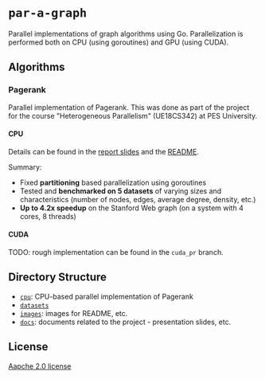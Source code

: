 # `par-a-graph`

Parallel implementations of graph algorithms using Go. Parallelization is performed both on CPU (using goroutines) and GPU (using CUDA).

## Algorithms

### Pagerank

Parallel implementation of Pagerank. This was done as part of the project for the course "Heterogeneous Parallelism" (UE18CS342) at PES University.

#### CPU

Details can be found in the [report slides](docs/report-presentation.pdf) and the [README](./cpu).

Summary:
 - Fixed **partitioning** based parallelization using goroutines
 - Tested and **benchmarked on 5 datasets** of varying sizes and characteristics (number of nodes, edges, average degree, density, etc.)
 - **Up to 4.2x speedup** on the Stanford Web graph (on a system with 4 cores, 8 threads)


#### CUDA

TODO: rough implementation can be found in the `cuda_pr` branch.

## Directory Structure

 - [`cpu`](./cpu): CPU-based parallel implementation of Pagerank
 - [`datasets`](./datasets)
 - [`images`](./images): images for README, etc.
 - [`docs`](./docs): documents related to the project - presentation slides, etc.

## License
[Aapche 2.0 license](LICENSE)

